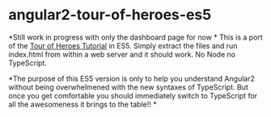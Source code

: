 # angular2-tour-of-heroes-es5

*Still work in progress with only the dashboard page for now *
This is a port of the [Tour of Heroes Tutorial](https://angular.io/docs/ts/latest/tutorial/)  in ES5.
Simply extract the files and run index.html from within a web server and it should work.
No Node no TypeScript.

*The purpose of this ES5 version is only to help you understand Angular2 without being overwhelmened with the new syntaxes of TypeScript. 
But once you get comfortable you should immediately switch to TypeScript for all the awesomeness it brings to the table!! *
